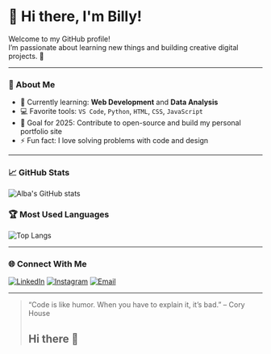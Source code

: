 # 👋 Hi there, I'm Billy!

Welcome to my GitHub profile!  
I’m passionate about learning new things and building creative digital projects. 🚀

---

### 🧠 About Me
- 🌱 Currently learning: **Web Development** and **Data Analysis**
- 💻 Favorite tools: `VS Code`, `Python`, `HTML`, `CSS`, `JavaScript`
- 🎯 Goal for 2025: Contribute to open-source and build my personal portfolio site
- ⚡ Fun fact: I love solving problems with code and design

---

### 📈 GitHub Stats
![Alba's GitHub stats](https://github-readme-stats.vercel.app/api?username=YOUR_USERNAME&show_icons=true&theme=radical)

### 🏆 Most Used Languages
![Top Langs](https://github-readme-stats.vercel.app/api/top-langs/?username=YOUR_USERNAME&layout=compact&theme=radical)

---

### 🌐 Connect With Me
[![LinkedIn](https://img.shields.io/badge/LinkedIn-blue?logo=linkedin&logoColor=white)](https://www.linkedin.com/in/YOUR-LINK)
[![Instagram](https://img.shields.io/badge/Instagram-%23E4405F?logo=instagram&logoColor=white)](https://instagram.com/YOUR-USERNAME)
[![Email](https://img.shields.io/badge/Email-%23EA4335?logo=gmail&logoColor=white)](mailto:YOUR_EMAIL@example.com)

---

> “Code is like humor. When you have to explain it, it’s bad.” – Cory House
> ## Hi there 👋

<!--
**bilitugastugas-spec/bilitugastugas-spec** is a ✨ _special_ ✨ repository because its `README.md` (this file) appears on your GitHub profile.

Here are some ideas to get you started:

- 🔭 I’m currently working on ...
- 🌱 I’m currently learning ...
- 👯 I’m looking to collaborate on ...
- 🤔 I’m looking for help with ...
- 💬 Ask me about ...
- 📫 How to reach me: ...
- 😄 Pronouns: ...
- ⚡ Fun fact: ...
-->

